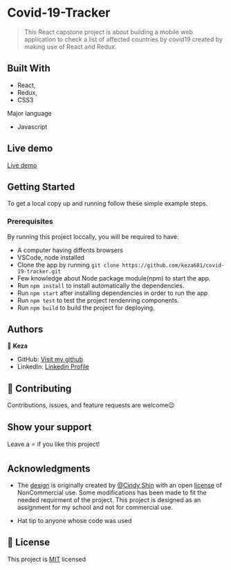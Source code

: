 # Covid-19-Tracker

>This React capstone project is about building a mobile web application to check a list of affected countries by covid19 created by making use of React and Redux.

## Built With

- React, 
- Redux,
- CSS3

Major language
- Javascript


## Live demo
[Live demo](https://aquamarine-concha-9215bd.netlify.app/)

## Getting Started

To get a local copy up and running follow these simple example steps.

### Prerequisites

By running this project loccally, you will be required to have:

- A computer having diffents browsers
- VSCode, node installed
- Clone the app by running `git clone https://github.com/keza681/covid-19-tracker.git`
- Few knowledge about Node package module(npm) to start the app.
- Run `npm install` to install automatically the dependencies.
- Run `npm start` after installing dependencies in order to run the app
- Run `npm test` to test the project rendenring components.
- Run `npm build` to build the project for deploying.

## Authors

👤 **Keza**

- GitHub: [Visit my github](https://github.com/keza681)
- LinkedIn: [Linkedin Profile](https://www.linkedin.com/in/linda-keza-a10150218/)


## 🤝 Contributing

Contributions, issues, and feature requests are welcome😉


## Show your support

Leave a ⭐️ if you like this project!

## Acknowledgments

- The [design](https://www.behance.net/gallery/31579789/Ballhead-App-(Free-PSDs)) is originally created by [@Cindy Shin](https://www.behance.net/sakwadesignstudio) with an open [license](https://creativecommons.org/licenses/by-nc/4.0/) of NonCommercial use. Some modifications has been made to fit the needed requirment of the project. This project is designed as an assignment for my school and not for commercial use.


- Hat tip to anyone whose code was used

## 📝 License

This project is [MIT](./LICENSE) licensed


